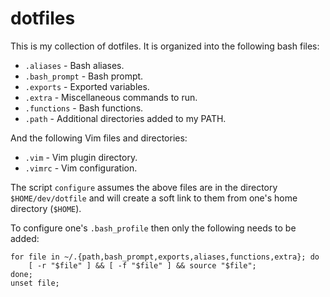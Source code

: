 # dotfiles

This is my collection of dotfiles. It is organized into the following bash files:
* `.aliases` - Bash aliases.
* `.bash_prompt` - Bash prompt.
* `.exports` - Exported variables.
* `.extra` - Miscellaneous commands to run.
* `.functions` - Bash functions.
* `.path` - Additional directories added to my PATH.

And the following Vim files and directories:

* `.vim` - Vim plugin directory.
* `.vimrc` - Vim configuration.

The script `configure` assumes the above files are in the directory `$HOME/dev/dotfile`
and will create a soft link to them from one's home directory (`$HOME`).

To configure one's `.bash_profile` then only the following needs to be added:

```
for file in ~/.{path,bash_prompt,exports,aliases,functions,extra}; do
    [ -r "$file" ] && [ -f "$file" ] && source "$file";
done;
unset file;
```
